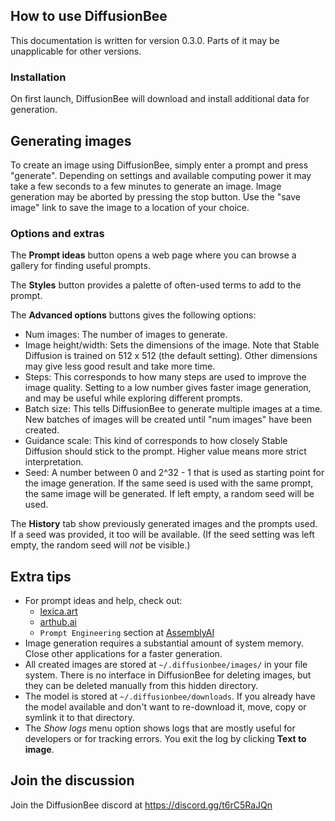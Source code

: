 ## How to use DiffusionBee

This documentation is written for version 0.3.0. Parts of it may be unapplicable for other versions.

### Installation

On first launch, DiffusionBee will download and install additional data for generation.

## Generating images

To create an image using DiffusionBee, simply enter a prompt and press "generate". Depending on settings and available computing power it may take a few seconds to a few minutes to generate an image. Image generation may be aborted by pressing the stop button. Use the "save image" link to save the image to a location of your choice.

### Options and extras

The **Prompt ideas** button opens a web page where you can browse a gallery for finding useful prompts.

The **Styles** button provides a palette of often-used terms to add to the prompt.

The **Advanced options** buttons gives the following options:

* Num images: The number of images to generate.
* Image height/width: Sets the dimensions of the image. Note that Stable Diffusion is trained on 512 x 512 (the default setting). Other dimensions may give less good result and take more time.
* Steps: This corresponds to how many steps are used to improve the image quality. Setting to a low number gives faster image generation, and may be useful while exploring different prompts.
* Batch size: This tells DiffusionBee to generate multiple images at a time. New batches of images will be created until "num images" have been created.
* Guidance scale: This kind of corresponds to how closely Stable Diffusion should stick to the prompt. Higher value means more strict interpretation.
* Seed: A number between 0 and 2^32 - 1 that is used as starting point for the image generation. If the same seed is used with the same prompt, the same image will be generated. If left empty, a random seed will be used.

The **History** tab show previously generated images and the prompts used. If a seed was provided, it too will be available. (If the seed setting was left empty, the random seed will _not_ be visible.)

## Extra tips

* For prompt ideas and help, check out:
  - [lexica.art](https://lexica.art/)
  - [arthub.ai](https://arthub.ai/)
  - `Prompt Engineering` section at [AssemblyAI](https://www.assemblyai.com/blog/how-to-run-stable-diffusion-locally-to-generate-images/)
* Image generation requires a substantial amount of system memory. Close other applications for a faster generation.
* All created images are stored at `~/.diffusionbee/images/` in your file system. There is no interface in DiffusionBee for deleting images, but they can be deleted manually from this hidden directory.
* The model is stored at `~/.diffusionbee/downloads`. If you already have the model available and don't want to re-download it, move, copy or symlink it to that directory.
* The _Show logs_ menu option shows logs that are mostly useful for developers or for tracking errors. You exit the log by clicking **Text to image**.

## Join the discussion

Join the DiffusionBee discord at https://discord.gg/t6rC5RaJQn
